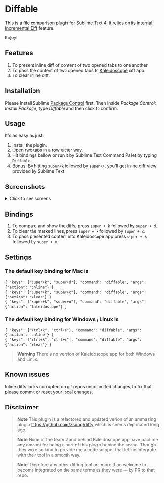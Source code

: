 # Diffable

This is a file comparison plugin for Sublime Text 4, it relies on its internal [Incremental Diff](http://www.sublimetext.com/docs/incremental_diff.html) feature.

Enjoy!

## Features

1. To present inline diff of content of two opened tabs to one another.
2. To pass the content of two opened tabs to [Kaleidoscope](https://kaleidoscope.app) diff app.
3. To clear inline diff.

## Installation

Please install Sublime [Package Control](https://sublime.wbond.net/installation) first. Then inside *Package Control: Install Package*, type *Diffable* and then click to confirm.

## Usage

It's as easy as just:

1. Install the plugin.
2. Open two tabs in a row either way.
3. Hit bindings bellow or run it by Sublime Text Command Pallet by typing `Diffable`.
4. Bonus: By hitting `super+k` followed by `super+/`, you'll get inline diff view provided by Sublime Text.

## Screenshots

<details><summary>Click to see screens</summary>

![](static/image_one_pane.png)

![](static/image_one_pane_expanded.png)

![](static/image_two_panes.png)

![](static/image_two_panes_expanded.png)

</details>

## Bindings

1. To compare and show the diffs, press `super + k` followed by `super + d`.
2. To clear the marked lines, press `super + k` followed by `super + c`.
3. To pass presented content into Kaleidoscope app press `super + k` followed by `super + o`.

## Settings
### The default key binding for Mac is

```
{ "keys": ["super+k", "super+d"], "command": "diffable", "args": {"action": "inline"} }
{ "keys": ["super+k", "super+c"], "command": "diffable", "args": {"action": "clear"} }
{ "keys": ["super+k", "super+o"], "command": "diffable", "args": {"action": "kaleidoscope"} }
```

### The default key binding for Windows / Linux is

```
{ "keys": ["ctrl+k", "ctrl+d"], "command": "diffable", "args": {"action": "inline"} }
{ "keys": ["ctrl+k", "ctrl+c"], "command": "diffable", "args": {"action": "clear"} }
```
> **Warning**
> There's no version of Kaleidoscope app for both Windows and Linux.

## Known issues

Inline diffs looks corrupted on git repos uncommited changes, to fix that please commit or reset your local changes.

## Disclaimer

> **Note**
> This plugin is a refactored and updated verion of an ammazing plugin https://github.com/zsong/diffy which is seems depricated long ago.

> **Note**
> None of the team stand behind Kaleidoscope app have paid me any amount for being a part of this plugin behind the scene. Though they were so kind to provide me a code snippet that let me integrate with their tool in a smooth way.

> **Note**
> Therefore any other diffing tool are more than welcome to become integrated on the same terms as they were — by PR to that repo.